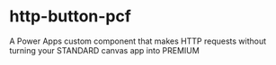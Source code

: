 # http-button-pcf
A Power Apps custom component that makes HTTP requests without turning your STANDARD canvas app into PREMIUM
